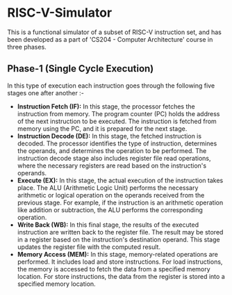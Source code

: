# RISC-V-Simulator
This is a functional simulator of a subset of RISC-V instruction set, and has been developed as a part of 'CS204 - Computer Architecture' course in three phases. 

## Phase-1 (Single Cycle Execution)
In this type of execution each instruction goes through the following five stages one after another :-
- **Instruction Fetch (IF):** In this stage, the processor fetches the instruction from memory. The program counter (PC) holds the address of the next instruction to be executed. The instruction is fetched from memory using the PC, and it is prepared for the next stage.
- **Instruction Decode (DE):** In this stage, the fetched instruction is decoded. The processor identifies the type of instruction, determines the operands, and determines the operation to be performed. The instruction decode stage also includes register file read operations, where the necessary registers are read based on the instruction's operands.
- **Execute (EX):** In this stage, the actual execution of the instruction takes place. The ALU (Arithmetic Logic Unit) performs the necessary arithmetic or logical operation on the operands received from the previous stage. For example, if the instruction is an arithmetic operation like addition or subtraction, the ALU performs the corresponding operation.
- **Write Back (WB):** In this final stage, the results of the executed instruction are written back to the register file. The result may be stored in a register based on the instruction's destination operand. This stage updates the register file with the computed result.
- **Memory Access (MEM):** In this stage, memory-related operations are performed. It includes load and store instructions. For load instructions, the memory is accessed to fetch the data from a specified memory location. For store instructions, the data from the register is stored into a specified memory location.